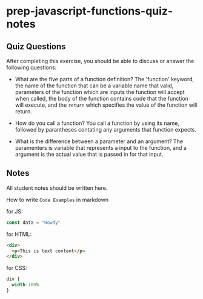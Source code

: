 # prep-javascript-functions-quiz-notes


## Quiz Questions

After completing this exercise, you should be able to discuss or answer the following questions:

- What are the five parts of a function definition?
  The 'function' keyword, the name of the function that can be a variable name that
  valid, parameters of the function which are inputs the function will accept
  when called, the body of the function contains code that the function will execute,
  and the `return` which specifies the value of the function will return.

- How do you call a function?
  You call a function by using its name, followed by parantheses contating any
  arguments that function expects.

- What is the difference between a parameter and an argument?
  The paramenters is variable that represents a input to the function, and a argument
  is the actual value that is passed in for that input.

## Notes

All student notes should be written here.


How to write `Code Examples` in markdown

for JS:
```javascript
const data = "Howdy"
```

for HTML:
```html
<div>
  <p>This is text content</p>
</div>
```

for CSS:
```css
div {
  width:100%
}
```

